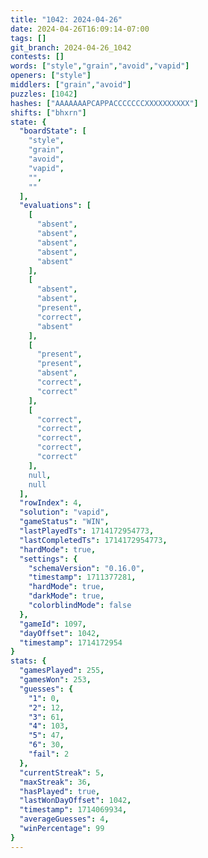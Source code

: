 ```yaml
---
title: "1042: 2024-04-26"
date: 2024-04-26T16:09:14-07:00
tags: []
git_branch: 2024-04-26_1042
contests: []
words: ["style","grain","avoid","vapid"]
openers: ["style"]
middlers: ["grain","avoid"]
puzzles: [1042]
hashes: ["AAAAAAAPCAPPACCCCCCCXXXXXXXXXX"]
shifts: ["bhxrn"]
state: {
  "boardState": [
    "style",
    "grain",
    "avoid",
    "vapid",
    "",
    ""
  ],
  "evaluations": [
    [
      "absent",
      "absent",
      "absent",
      "absent",
      "absent"
    ],
    [
      "absent",
      "absent",
      "present",
      "correct",
      "absent"
    ],
    [
      "present",
      "present",
      "absent",
      "correct",
      "correct"
    ],
    [
      "correct",
      "correct",
      "correct",
      "correct",
      "correct"
    ],
    null,
    null
  ],
  "rowIndex": 4,
  "solution": "vapid",
  "gameStatus": "WIN",
  "lastPlayedTs": 1714172954773,
  "lastCompletedTs": 1714172954773,
  "hardMode": true,
  "settings": {
    "schemaVersion": "0.16.0",
    "timestamp": 1711377281,
    "hardMode": true,
    "darkMode": true,
    "colorblindMode": false
  },
  "gameId": 1097,
  "dayOffset": 1042,
  "timestamp": 1714172954
}
stats: {
  "gamesPlayed": 255,
  "gamesWon": 253,
  "guesses": {
    "1": 0,
    "2": 12,
    "3": 61,
    "4": 103,
    "5": 47,
    "6": 30,
    "fail": 2
  },
  "currentStreak": 5,
  "maxStreak": 36,
  "hasPlayed": true,
  "lastWonDayOffset": 1042,
  "timestamp": 1714069934,
  "averageGuesses": 4,
  "winPercentage": 99
}
---
```

<!-- more -->
